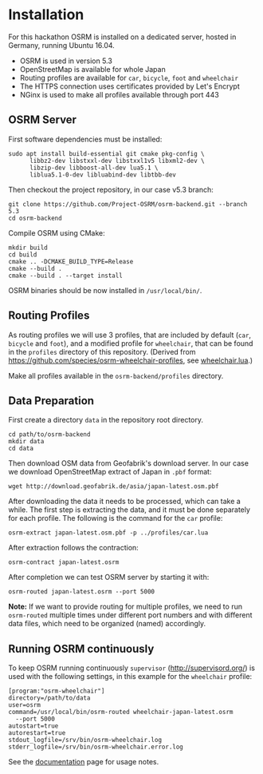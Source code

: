 # Installation

For this hackathon OSRM is installed on a dedicated server, hosted in Germany, 
running Ubuntu 16.04.

* OSRM is used in version 5.3
* OpenStreetMap is available for whole Japan
* Routing profiles are available for `car`, `bicycle`, `foot` and `wheelchair`
* The HTTPS connection uses certificates provided by Let's Encrypt
* NGinx is used to make all profiles available through port 443

## OSRM Server

First software dependencies must be installed:

```
sudo apt install build-essential git cmake pkg-config \
      libbz2-dev libstxxl-dev libstxxl1v5 libxml2-dev \
      libzip-dev libboost-all-dev lua5.1 \
      liblua5.1-0-dev libluabind-dev libtbb-dev
```

Then checkout the project repository, in our case v5.3 branch:

```
git clone https://github.com/Project-OSRM/osrm-backend.git --branch 5.3 
cd osrm-backend
```

Compile OSRM using CMake:

```
mkdir build
cd build
cmake .. -DCMAKE_BUILD_TYPE=Release
cmake --build .
cmake --build . --target install
```

OSRM binaries should be now installed in `/usr/local/bin/`.


## Routing Profiles

As routing profiles we will use 3 profiles, that are included by default (`car`, 
`bicycle` and `foot`), and a modified profile for `wheelchair`, that can be found
in the `profiles` directory of this repository.
(Derived from https://github.com/species/osrm-wheelchair-profiles, see 
[wheelchair.lua](../profiles/wheelchair.lua).)

Make all profiles available in the `osrm-backend/profiles` directory.

## Data Preparation

First create a directory `data` in the repository root directory.

```
cd path/to/osrm-backend
mkdir data
cd data
```

Then download OSM data from Geofabrik's download server. In our case we download
OpenStreetMap extract of Japan in `.pbf` format:

```
wget http://download.geofabrik.de/asia/japan-latest.osm.pbf
```

After downloading the data it needs to be processed, which can take a while.
The first step is extracting the data, and it must be done separately for each
profile. The following is the command for the `car` profile:

```
osrm-extract japan-latest.osm.pbf -p ../profiles/car.lua
```

After extraction follows the contraction:

```
osrm-contract japan-latest.osrm
```

After completion we can test OSRM server by starting it with:

```
osrm-routed japan-latest.osrm --port 5000
```

**Note:** If we want to provide routing for multiple profiles, we need to run 
`osrm-routed` multiple times under different port numbers and with different 
data files, which need to be organized (named) accordingly.

## Running OSRM continuously 

To keep OSRM running continuously `supervisor` (http://supervisord.org/) is used 
with the following settings, in this example for the `wheelchair` profile:

```
[program:"osrm-wheelchair"]
directory=/path/to/data
user=osrm
command=/usr/local/bin/osrm-routed wheelchair-japan-latest.osrm
  --port 5000 
autostart=true
autorestart=true
stdout_logfile=/srv/bin/osrm-wheelchair.log
stderr_logfile=/srv/bin/osrm-wheelchair.error.log
```

See the [documentation](use.md) page for usage notes.
